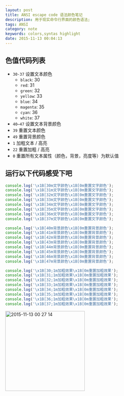 ```yaml
---
layout: post
title: ANSI escape code 语法颜色笔记 
description: 用于现实命令行界面的颜色语法;
tags: ANSI
category: note
keywords: colors,syntas highlight
date: 2015-11-13 00:04:13
---
```


## 色值代码列表

* `30-37` 设置文本颜色
  * `black`: 30
  * `red`: 31
  * `green`: 32
  * `yellow`: 33 
  * `blue`: 34
  * `magenta`: 35
  * `cyan`: 36
  * `white`: 37
* `40–47` 设置文本背景颜色
* `39` 重置文本颜色
* `49` 重置背景颜色
* `1` 加粗文本 / 高亮
* `22` 重置加粗 / 高亮
* `0` 重置所有文本属性（颜色，背景，亮度等）为默认值

## 运行以下代码感受下吧

```js
console.log('\x1B[30m文字颜色\x1B[0m重置文字颜色');
console.log('\x1B[31m文字颜色\x1B[0m重置文字颜色');
console.log('\x1B[32m文字颜色\x1B[0m重置文字颜色');
console.log('\x1B[33m文字颜色\x1B[0m重置文字颜色');
console.log('\x1B[34m文字颜色\x1B[0m重置文字颜色');
console.log('\x1B[35m文字颜色\x1B[0m重置文字颜色');
console.log('\x1B[36m文字颜色\x1B[0m重置文字颜色');
console.log('\x1B[37m文字颜色\x1B[0m重置文字颜色');

console.log('\x1B[40m背景颜色\x1B[0m重置背景颜色');
console.log('\x1B[41m背景颜色\x1B[0m重置背景颜色');
console.log('\x1B[42m背景颜色\x1B[0m重置背景颜色');
console.log('\x1B[43m背景颜色\x1B[0m重置背景颜色');
console.log('\x1B[44m背景颜色\x1B[0m重置背景颜色');
console.log('\x1B[45m背景颜色\x1B[0m重置背景颜色');
console.log('\x1B[46m背景颜色\x1B[0m重置背景颜色');
console.log('\x1B[47m背景颜色\x1B[0m重置背景颜色');

console.log('\x1B[30;1m加粗效果\x1B[0m重置加粗效果');
console.log('\x1B[31;1m加粗效果\x1B[0m重置加粗效果');
console.log('\x1B[32;1m加粗效果\x1B[0m重置加粗效果');
console.log('\x1B[33;1m加粗效果\x1B[0m重置加粗效果');
console.log('\x1B[34;1m加粗效果\x1B[0m重置加粗效果');
console.log('\x1B[35;1m加粗效果\x1B[0m重置加粗效果');
console.log('\x1B[36;1m加粗效果\x1B[0m重置加粗效果');
console.log('\x1B[37;1m加粗效果\x1B[0m重置加粗效果');

```

<img width="250" alt="2015-11-13 00 27 14" src="https://cloud.githubusercontent.com/assets/1292082/11123967/6c12de6c-899d-11e5-9f40-72735ab26fb1.png">

